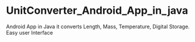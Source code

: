 # UnitConverter_Android_App_in_java
Android App in Java it converts  Length, Mass, Temperature, Digital Storage.
Easy user Interface

